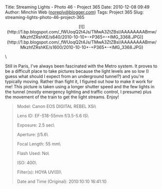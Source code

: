 Title: Streaming Lights - Photo 46 - Project 365
Date: 2010-12-08 09:49
Author: Minchin Web (noreply@blogger.com)
Tags: Project 365
Slug: streaming-lights-photo-46-project-365

<div class="separator" style="clear: both; text-align: center;">

</p>
<p>
[![](http://1.bp.blogspot.com/_fWUoqQ2t4Js/TMwA3ZtZBsI/AAAAAAAABmw/MkzhfZRshKE/s640/2010-10-10+-+P365+-+IMG_3368.JPG)](http://1.bp.blogspot.com/_fWUoqQ2t4Js/TMwA3ZtZBsI/AAAAAAAABmw/MkzhfZRshKE/s1600/2010-10-10+-+P365+-+IMG_3368.JPG)

</div>

</p>
\

Still in Paris, I've always been fascinated with the Metro system. It
proves to be a difficult place to take pictures because the light levels
are so low (I guess what should I expect from an underground tunnel?)
and you're typically moving. Rather than fight it, I figured out how to
make it work for me! This picture is taken using a longer shutter speed
and the few lights in the tunnel (mostly emergency lighting and traffic
control, I presume) plus the movement of the train to get the light
streams. Enjoy!

> </p>
> <span style="color: #666666;">Model: </span>Canon EOS DIGITAL REBEL
> XSi\
>
> <span style="color: #666666;">Lens ID: </span>EF-S18-55mm f/3.5-5.6
> IS\
>
> <span style="color: #666666;">Exposure: </span>2.5 sec\
>
> <span style="color: #666666;">Aperture: </span>ƒ/5.6\
>
> <span style="color: #666666;">Focal Length: </span>55 mm\
>
> <span style="color: #666666;">Flash Used: </span>No\
>
> <span style="color: #666666;">ISO: </span>400\
>
> <span style="color: #666666;">Filter(s): </span>HOYA UV(0)\
>
> <span style="color: #666666;">Date and Time
> (Original): </span>2010:10:10 16:41:10
>
> <p>

</p>

